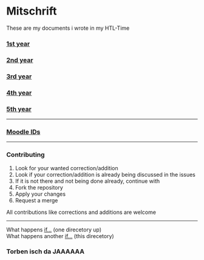 # Mitschrift
These are my documents i wrote in my HTL-Time

### [1st year](./1/README.md)
### [2nd year](./2/README.md)
### [3rd year](./3/README.md)
### [4th year](./4/README.md)
### [5th year](./5/README.md)

---

### [Moodle IDs](./moodle/ID.md)

---

### Contributing

1. Look for your wanted correction/addition
2. Look if your correction/addition is already being discussed in the issues
3. If it is not there and not being done already, continue with
4. Fork the repository
5. Apply your changes
6. Request a merge

All contributions like corrections and additions are welcome

---

What happens [if...](./..) (one direcetory up)<br>
What happens another [if...](./.) (this direcetory)
### Torben isch da JAAAAAA
